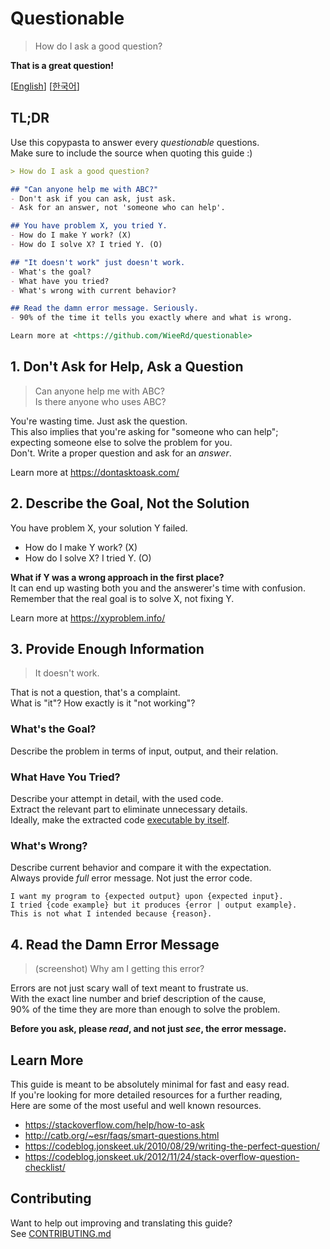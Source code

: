 # Questionable

> How do I ask a good question?

**That is a great question!**

[[English](https://github.com/WieeRd/questionable)]
[[한국어](/i18n/ko.md)]

## TL;DR

Use this copypasta to answer every *questionable* questions.  
Make sure to include the source when quoting this guide :)

```markdown
> How do I ask a good question?

## "Can anyone help me with ABC?"
- Don't ask if you can ask, just ask.
- Ask for an answer, not 'someone who can help'.

## You have problem X, you tried Y.
- How do I make Y work? (X)
- How do I solve X? I tried Y. (O)

## "It doesn't work" just doesn't work.
- What's the goal?
- What have you tried?
- What's wrong with current behavior?

## Read the damn error message. Seriously.
- 90% of the time it tells you exactly where and what is wrong.

Learn more at <https://github.com/WieeRd/questionable>
```

## 1. Don't Ask for Help, Ask a Question

> Can anyone help me with ABC?  
> Is there anyone who uses ABC?

You're wasting time. Just ask the question.  
This also implies that you're asking for "someone who can help";  
expecting someone else to solve the problem for you.  
Don't. Write a proper question and ask for an *answer*.

Learn more at <https://dontasktoask.com/>

## 2. Describe the Goal, Not the Solution

You have problem X, your solution Y failed.

- How do I make Y work? (X)
- How do I solve X? I tried Y. (O)

**What if Y was a wrong approach in the first place?**  
It can end up wasting both you and the answerer's time with confusion.  
Remember that the real goal is to solve X, not fixing Y.

Learn more at <https://xyproblem.info/>

## 3. Provide Enough Information

> It doesn't work.

That is not a question, that's a complaint.  
What is "it"? How exactly is it "not working"?

### What's the Goal?

Describe the problem in terms of input, output, and their relation.

### What Have You Tried?

Describe your attempt in detail, with the used code.  
Extract the relevant part to eliminate unnecessary details.  
Ideally, make the extracted code [executable by itself][MRE].

[MRE]: https://stackoverflow.com/help/minimal-reproducible-example

### What's Wrong?

Describe current behavior and compare it with the expectation.  
Always provide *full* error message. Not just the error code.

```text
I want my program to {expected output} upon {expected input}.
I tried {code example} but it produces {error | output example}.
This is not what I intended because {reason}.
```

## 4. Read the Damn Error Message

> (screenshot) Why am I getting this error?

Errors are not just scary wall of text meant to frustrate us.  
With the exact line number and brief description of the cause,  
90% of the time they are more than enough to solve the problem.

**Before you ask, please *read*, and not just *see*, the error message.**

## Learn More

This guide is meant to be absolutely minimal for fast and easy read.  
If you're looking for more detailed resources for a further reading,  
Here are some of the most useful and well known resources.

- <https://stackoverflow.com/help/how-to-ask>
- <http://catb.org/~esr/faqs/smart-questions.html>
- <https://codeblog.jonskeet.uk/2010/08/29/writing-the-perfect-question/>
- <https://codeblog.jonskeet.uk/2012/11/24/stack-overflow-question-checklist/>

## Contributing

Want to help out improving and translating this guide?  
See [CONTRIBUTING.md](/CONTRIBUTING.md)
